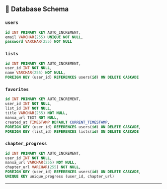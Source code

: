 

## 🚠 Database Schema

### `users`

```sql
id INT PRIMARY KEY AUTO_INCREMENT,
email VARCHAR(255) UNIQUE NOT NULL,
password VARCHAR(255) NOT NULL
```

### `lists`

```sql
id INT PRIMARY KEY AUTO_INCREMENT,
user_id INT NOT NULL,
name VARCHAR(255) NOT NULL,
FOREIGN KEY (user_id) REFERENCES users(id) ON DELETE CASCADE
```

### `favorites`

```sql
id INT PRIMARY KEY AUTO_INCREMENT,
user_id INT NOT NULL,
list_id INT NOT NULL,
title VARCHAR(255) NOT NULL,
manxa_url TEXT NOT NULL,
created_at TIMESTAMP DEFAULT CURRENT_TIMESTAMP,
FOREIGN KEY (user_id) REFERENCES users(id) ON DELETE CASCADE,
FOREIGN KEY (list_id) REFERENCES lists(id) ON DELETE CASCADE
```

### `chapter_progress`

```sql
id INT PRIMARY KEY AUTO_INCREMENT,
user_id INT NOT NULL,
manxa_url VARCHAR(255) NOT NULL,
chapter_url VARCHAR(255) NOT NULL,
FOREIGN KEY (user_id) REFERENCES users(id) ON DELETE CASCADE,
UNIQUE KEY unique_progress (user_id, chapter_url)
```

---

